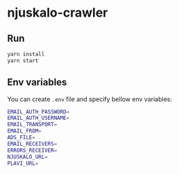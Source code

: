 # njuskalo-crawler

## Run

```bash
yarn install
yarn start
```

## Env variables

You can create `.env` file and specify bellow env variables:

```bash
EMAIL_AUTH_PASSWORD=
EMAIL_AUTH_USERNAME=
EMAIL_TRANSPORT=
EMAIL_FROM=
ADS_FILE=
EMAIL_RECEIVERS=
ERRORS_RECEIVER=
NJUSKALO_URL=
PLAVI_URL=
```
